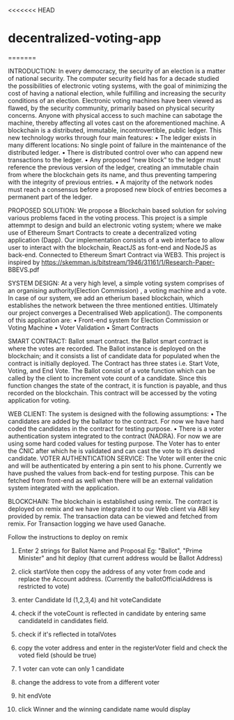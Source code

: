 <<<<<<< HEAD
# decentralized-voting-app
=======

INTRODUCTION:
In every democracy, the security of an election is a matter of national security. The
computer security field has for a decade studied the possibilities of electronic voting
systems, with the goal of minimizing the cost of having a national election,
while fulfilling and increasing the security conditions of an election.
Electronic voting machines have been viewed as flawed, by the security community,
primarily based on physical security concerns. Anyone with physical access to such
machine can sabotage the machine, thereby affecting all votes cast on the
aforementioned machine.
A blockchain is a distributed, immutable, incontrovertible, public ledger. This new
technology works through four main features:
• The ledger exists in many different locations: No single
point of failure in the maintenance of the distributed
ledger.
•
There is distributed control over who can append new
transactions to the ledger.
• Any proposed “new block” to the ledger must reference
the previous version of the ledger, creating an immutable
chain from where the blockchain gets its name, and
thus preventing tampering with the integrity of previous
entries.
• A majority of the network nodes must reach a consensus
before a proposed new block of entries becomes a permanent part of the ledger.

PROPOSED SOLUTION:
We propose a Blockchain based solution for solving various problems faced in the voting
process. This project is a simple attemmpt to design and build an electronic voting
system; where we make use of Ethereum Smart Contracts to create a decentralized
voting application (Dapp).
Our implementation consists of a web interface to allow user to interact with the
blockchain, ReactJS as font-end and NodeJS as back-end. Connected to Ethereum Smart
Contract via WEB3.
This project is inspired by https://skemman.is/bitstream/1946/31161/1/Research-Paper-
BBEVS.pdf

SYSTEM DESIGN:
At a very high level, a simple voting system comprises of an organising
authority(Election Commission) , a voting machine and a vote. In case of our
system, we add an etherium based blockchain, which establishes the network
between the three mentioned entities.
Ultimately our project converges a Decentralised Web application(). The
components of this application are:
• Front-end system for Election Commission or Voting Machine
• Voter Validation
• Smart Contracts

SMART CONTRACT:
Ballot smart contract. the Ballot smart contract is where the votes are recorded.
The Ballot instance is deployed on the blockchain; and it consists a list of
candidate data for populated when the contract is initially deployed.
The Contract has three states i.e. Start Vote, Voting, and End Vote. The Ballot
consist of a vote function which can be called by the client to increment vote
count of a candidate.
Since this function changes the state of the contract, it is function is payable, and
thus recorded on the blockchain. This contract will be accessed by the voting
application for voting.

WEB CLIENT:
The system is designed with the following assumptions:
• The candidates are added by the ballator to the contract. For now we have
hard coded the candidates in the contract for testing purpose.
• There is a voter authentication system integrated to the contract (NADRA).
For now we are using some hard coded values for testing purpose.
The Voter has to enter the CNIC after which he is validated and can cast the vote
to it’s desired candidate.
VOTER AUTHENTICATION SERVICE:
The Voter will enter the cnic and will be authenticated by entering a pin sent to his
phone. Currently we have pushed the values from back-end for testing purpose.
This can be fetched from front-end as well when there will be an external
validation system integrated with the application.

BLOCKCHAIN:
The blockchain is established using remix. The contract is deployed on remix and
we have integrated it to our Web client via ABI key provided by remix. The
transaction data can be viewed and fetched from remix. For Transaction logging
we have used Ganache.

Follow the instructions to deploy on remix

1) Enter 2 strings for Ballot Name and Proposal Eg: "Ballot", "Prime Minister" and hit deploy (that current address would be Ballot Address)

2) click startVote then copy the address of any voter from code and replace the Account address. (Currently the ballotOfficialAddress is restricted to vote)
3) enter Candidate Id (1,2,3,4) and hit voteCandidate
4) check if the voteCount is reflected in candidate by entering same candidateId in candidates field.
5) check if it's reflected in totalVotes
6) copy the voter address and enter in the registerVoter field and check the voted field (should be true)
7) 1 voter can vote can only 1 candidate
8) change the address to vote from a different voter
9) hit endVote
10) click Winner and the winning candidate name would display
